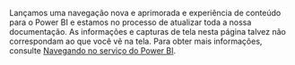 Lançamos uma navegação nova e aprimorada e experiência de conteúdo para o Power BI e estamos no processo de atualizar toda a nossa documentação.
As informações e capturas de tela nesta página talvez não correspondam ao que você vê na tela. Para obter mais informações, consulte [Navegando no serviço do Power BI](../consumer/end-user-experience.md).</font>
